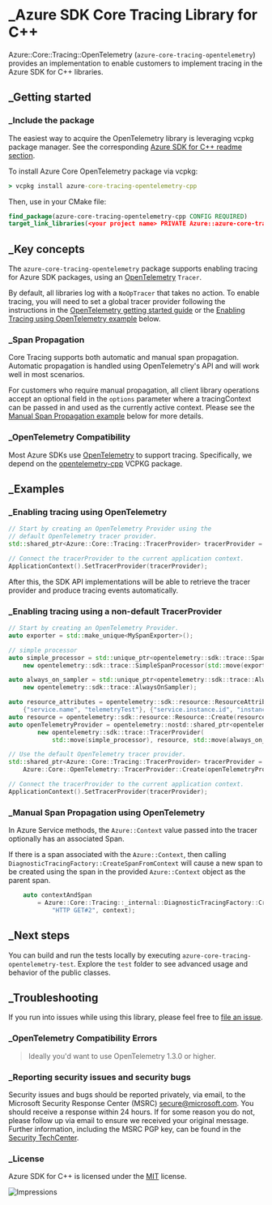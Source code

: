 # _Azure SDK Core Tracing Library for C++

Azure::Core::Tracing::OpenTelemetry (`azure-core-tracing-opentelemetry`) provides an implementation
to enable customers to implement tracing in the Azure SDK for C++ libraries.

## _Getting started

### _Include the package

The easiest way to acquire the OpenTelemetry library is leveraging vcpkg package manager. See the corresponding [Azure SDK for C++ readme section][azsdk_vcpkg_install].

To install Azure Core OpenTelemetry package via vcpkg:

```cmd
> vcpkg install azure-core-tracing-opentelemetry-cpp
```

Then, use in your CMake file:

```CMake
find_package(azure-core-tracing-opentelemetry-cpp CONFIG REQUIRED)
target_link_libraries(<your project name> PRIVATE Azure::azure-core-tracing-opentelemetry)
```

## _Key concepts

The `azure-core-tracing-opentelemetry` package supports enabling tracing for Azure SDK packages, using an [OpenTelemetry](https://opentelemetry.io/) `Tracer`.

By default, all libraries log with a `NoOpTracer` that takes no action. To enable tracing, you will need to set a global tracer provider following the instructions in the [OpenTelemetry getting started guide](https://opentelemetry-cpp.readthedocs.io/en/latest/api/GettingStarted.html) or the [Enabling Tracing using OpenTelemetry example](#enabling-tracing-using-opentelemetry) below.

### _Span Propagation

Core Tracing supports both automatic and manual span propagation. Automatic propagation is handled using OpenTelemetry's API and will work well in most scenarios.

For customers who require manual propagation, all client library operations accept an optional field in the `options` parameter where a tracingContext can 
be passed in and used as the currently active context. Please see the [Manual Span Propagation example](#manual-span-propagation-using-opentelemetry) 
below for more details.

### _OpenTelemetry Compatibility

Most Azure SDKs use [OpenTelemetry](https://opentelemetry.io/) to support tracing. Specifically, we depend on 
the [opentelemetry-cpp](https://github.com/open-telemetry/opentelemetry-cpp/blob/main/docs/building-with-vcpkg.md) VCPKG package.


## _Examples

### _Enabling tracing using OpenTelemetry

```cpp
// Start by creating an OpenTelemetry Provider using the
// default OpenTelemetry tracer provider.
std::shared_ptr<Azure::Core::Tracing::TracerProvider> tracerProvider = Azure::Core::OpenTelemetry::TracerProvider::Create();

// Connect the tracerProvider to the current application context.
ApplicationContext().SetTracerProvider(tracerProvider);
```

After this, the SDK API implementations will be able to retrieve the tracer provider and produce tracing events automatically.

### _Enabling tracing using a non-default TracerProvider

```cpp
// Start by creating an OpenTelemetry Provider.
auto exporter = std::make_unique<MySpanExporter>();

// simple processor
auto simple_processor = std::unique_ptr<opentelemetry::sdk::trace::SpanProcessor>(
    new opentelemetry::sdk::trace::SimpleSpanProcessor(std::move(exporter)));

auto always_on_sampler = std::unique_ptr<opentelemetry::sdk::trace::AlwaysOnSampler>(
    new opentelemetry::sdk::trace::AlwaysOnSampler);

auto resource_attributes = opentelemetry::sdk::resource::ResourceAttributes{
    {"service.name", "telemetryTest"}, {"service.instance.id", "instance-1"}};
auto resource = opentelemetry::sdk::resource::Resource::Create(resource_attributes);
auto openTelemetryProvider = opentelemetry::nostd::shared_ptr<opentelemetry::trace::TracerProvider>(
        new opentelemetry::sdk::trace::TracerProvider(
            std::move(simple_processor), resource, std::move(always_on_sampler)));

// Use the default OpenTelemetry tracer provider.
std::shared_ptr<Azure::Core::Tracing::TracerProvider> tracerProvider = 
    Azure::Core::OpenTelemetry::TracerProvider::Create(openTelemetryProvider);

// Connect the tracerProvider to the current application context.
ApplicationContext().SetTracerProvider(tracerProvider);
```

### _Manual Span Propagation using OpenTelemetry

In Azure Service methods, the `Azure::Context` value passed into the tracer optionally has an associated Span.

If there is a span associated with the `Azure::Context`, then calling `DiagnosticTracingFactory::CreateSpanFromContext` will
cause a new span to be created using the span in the provided `Azure::Context` object as the parent span.

```cpp
    auto contextAndSpan
        = Azure::Core::Tracing::_internal::DiagnosticTracingFactory::CreateSpanFromContext(
            "HTTP GET#2", context);
```


## _Next steps

You can build and run the tests locally by executing `azure-core-tracing-opentelemetry-test`. Explore the `test` folder to see advanced usage and behavior of the public classes.

## _Troubleshooting

If you run into issues while using this library, please feel free to [file an issue](https://github.com/Azure/azure-sdk-for-cpp/issues/new).

### _OpenTelemetry Compatibility Errors


> Ideally you'd want to use OpenTelemetry 1.3.0 or higher.

<!-- ### _Community-->

### _Reporting security issues and security bugs

Security issues and bugs should be reported privately, via email, to the Microsoft Security Response Center (MSRC) <secure@microsoft.com>. You should receive a response within 24 hours. If for some reason you do not, please follow up via email to ensure we received your original message. Further information, including the MSRC PGP key, can be found in the [Security TechCenter](https://www.microsoft.com/msrc/faqs-report-an-issue).

### _License

Azure SDK for C++ is licensed under the [MIT](https://github.com/Azure/azure-sdk-for-cpp/blob/main/LICENSE.txt) license.

<!-- LINKS -->
[azsdk_vcpkg_install]: https://github.com/Azure/azure-sdk-for-cpp#download--install-the-sdk
[azure_sdk_for_cpp_contributing]: https://github.com/Azure/azure-sdk-for-cpp/blob/main/CONTRIBUTING.md
[azure_sdk_for_cpp_contributing_developer_guide]: https://github.com/Azure/azure-sdk-for-cpp/blob/main/CONTRIBUTING.md#developer-guide
[azure_sdk_for_cpp_contributing_pull_requests]: https://github.com/Azure/azure-sdk-for-cpp/blob/main/CONTRIBUTING.md#pull-requests
[azure_sdk_cpp_development_guidelines]: https://azure.github.io/azure-sdk/cpp_introduction.html
[azure_cli]: https://docs.microsoft.com/cli/azure
[azure_pattern_circuit_breaker]: https://docs.microsoft.com/azure/architecture/patterns/circuit-breaker
[azure_pattern_retry]: https://docs.microsoft.com/azure/architecture/patterns/retry
[azure_portal]: https://portal.azure.com
[azure_sub]: https://azure.microsoft.com/free/
[c_compiler]: https://visualstudio.microsoft.com/vs/features/cplusplus/
[cloud_shell]: https://docs.microsoft.com/azure/cloud-shell/overview
[cloud_shell_bash]: https://shell.azure.com/bash

![Impressions](https://azure-sdk-impressions.azurewebsites.net/api/impressions/azure-sdk-for-cpp%2Fsdk%2Fcore%2Fcore-opentelemetry%2FREADME.png)